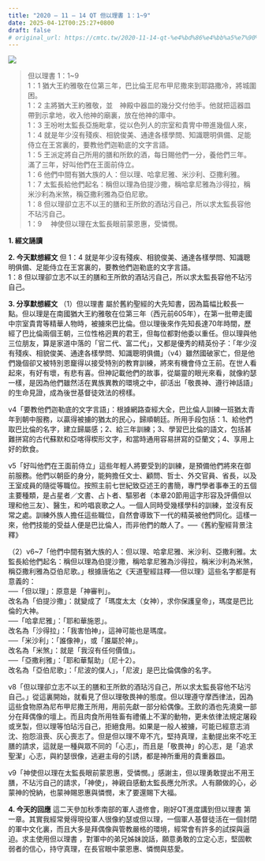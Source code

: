 ```yaml
---
title: "2020 – 11 – 14 QT 但以理書 1：1~9"
date: 2025-04-12T00:25:27+0800
draft: false
# original_url: https://cmtc.tw/2020-11-14-qt-%e4%bd%86%e4%bb%a5%e7%90%86%e6%9b%b8-1%ef%bc%9a19
---
```


![](/images/qt.jpg)
> 但以理書 1：1\~9  
> 1：1 猶大王約雅敬在位第三年，巴比倫王尼布甲尼撒來到耶路撒冷，將城圍困。  
> 1：2 主將猶大王約雅敬，並　神殿中器皿的幾分交付他手。他就把這器皿帶到示拿地，收入他神的廟裏，放在他神的庫中。  
> 1：3 王吩咐太監長亞施毗拿，從以色列人的宗室和貴冑中帶進幾個人來，  
> 1：4 就是年少沒有殘疾、相貌俊美、通達各樣學問、知識聰明俱備、足能侍立在王宮裏的，要教他們迦勒底的文字言語。  
> 1：5 王派定將自己所用的膳和所飲的酒，每日賜他們一分，養他們三年。滿了三年，好叫他們在王面前侍立。  
> 1：6 他們中間有猶大族的人：但以理、哈拿尼雅、米沙利、亞撒利雅。  
> 1：7 太監長給他們起名：稱但以理為伯提沙撒，稱哈拿尼雅為沙得拉，稱米沙利為米煞，稱亞撒利雅為亞伯尼歌。  
> 1：8 但以理卻立志不以王的膳和王所飲的酒玷污自己，所以求太監長容他不玷污自己。  
> 1：9 　神使但以理在太監長眼前蒙恩惠，受憐憫。

**1. 經文誦讀**

**2.  今天默想經文**
但 1：4 就是年少沒有殘疾、相貌俊美、通達各樣學問、知識聰明俱備、足能侍立在王宮裏的，要教他們迦勒底的文字言語。  
1：8 但以理卻立志不以王的膳和王所飲的酒玷污自己，所以求太監長容他不玷污自己。

**3. 分享默想經文**
（1）但以理書 屬於舊約聖經的大先知書，因為篇幅比較長一點。但以理是在南國猶大王約雅敬在位第三年（西元前605年），在第一批帶走國中宗室貴胄等精華人物時，被擄來巴比倫。但以理後來作先知長達70年時間，歷經了巴比倫兩個王朝，三位性格迥異的君王，但每位都對他委以重任。但以理與他三位朋友，算是家道中落的「官二代、富二代」，又都是優秀的精英份子：「年少沒有殘疾、相貌俊美、通達各樣學問、知識聰明俱備」（v4）雖然國破家亡，但是他們幾個卻又被特別恩竉得以接受特別的教育訓練，將來有機會侍立王前。在世人看起來，有好有壞，有悲有喜。但神記載他們的故事，從屬靈的眼光來看，就像約瑟一樣，是因為他們雖然活在異族異教的環境之中，卻活出「敬畏神、遵行神話語」的生命見證，成為後世基督徒效法的榜樣。

v4「要教他們迦勒底的文字言語」：根據網路查經大全，巴比倫人訓練一班猶太青年到朝中服務，以贏得被擄的猶太的民心，歸順朝廷。所用手段包括：1、給他們取巴比倫的名字，建立歸屬感；2、給三年訓練；3、學習巴比倫的語文，包括甚難拼寫的古代蘇默和亞喀得楔形文字，和當時通用容易拼寫的亞蘭文；4、享用上好的飲食。

v5「好叫他們在王面前侍立」這些年輕人將要受到的訓練，是預備他們將來在御前服務。他們以朝臣的身分，能夠擔任文士、顧問、哲士、外交官員、省長，以及王室成員的隨從等職位。按照主前七世紀致亞述王的書簡，專門學者事奉王的五個主要種類，是占星者／文書、占卜者、驅邪者（本章20節用這字形容及評價但以理和他三友）、醫生，和吟唱哀歌之人。一個人同時受幾樣學科的訓練，並沒有反常之處。訓練外族人擔任這些職位，自然會導致下一代的精英被他們同化。這樣一來，他們技能的受益人便是巴比倫人，而非他們的敵人了。──《舊約聖經背景注釋》

（2）v6\~7「他們中間有猶大族的人：但以理、哈拿尼雅、米沙利、亞撒利雅。太監長給他們起名：稱但以理為伯提沙撒，稱哈拿尼雅為沙得拉，稱米沙利為米煞，稱亞撒利雅為亞伯尼歌。」根據唐佑之《天道聖經註釋──但以理》這些名字都是有意義的：  
──「但以理」：原意是「神審判」。  
改名為「伯提沙撒」：就變成了「瑪度太太（女神），求你保護皇帝」，瑪度是巴比倫的大神。  
──「哈拿尼雅」：「耶和華施恩」。  
改名為「沙得拉」：「我害怕神」，這神可能也是瑪度。  
──「米沙利」：「誰像神」，或「誰屬於神」。  
改名為「米煞」：就是「我沒有任何價值」。  
──「亞撒利雅」：「耶和華幫助」（尼十2）。  
改名為「亞伯尼歌」：「尼波的僕人」，「尼波」是巴比倫偶像的名字。

v8「但以理卻立志不以王的膳和王所飲的酒玷污自己，所以求太監長容他不玷污自己。」從這裏開始，就看見了但以理敬畏神的態度。但以理遵守摩西律法，因為這些食物原為尼布甲尼撒王所用，用前先獻一部分給偶像。王飲的酒也先澆奠一部分在拜偶像的壇上。而且肉食所用牲畜有禮儀上不潔的動物，更未依律法規定屠殺或烹製，但以理等怕玷污自己，拒絕食用。如果是一般人被擄，可能已經意志消沈、抱怨沮喪、灰心喪志了。但是但以理不卑不亢，堅持真理，主動提出來不吃王膳的請求，這就是一種與眾不同的「心志」，而且是「敬畏神」的心志，是「追求聖潔」心志，與約瑟很像，逃避主母的引誘，都是神所重用的貴重器皿。

v9「神使但以理在太監長眼前蒙恩惠，受憐憫。」感謝主，但以理勇敢提出不用王膳，不玷污自己的請求，「神使」，神親自感動太監長應允所求。人有願做的心，必蒙神的悅納，也蒙神賜恩惠與憐憫，末了要還賜下大福。

**4. 今天的回應**
這二天參加秋季南部的軍人退修會，剛好QT進度講到但以理書 第一章。其實我經常覺得現役軍人很像約瑟或但以理，一個軍人基督徒活在一個封閉的軍中文化裏，而且大多是拜偶像與管教嚴格的環境，經常會有許多的試探與逼迫。求主使用但以理書 ，對軍中的弟兄姊妹說話，願意勇敢的立定心志，堅固軟弱者的信心，持守真理，在長官眼中蒙恩惠、憐憫與慈愛。
